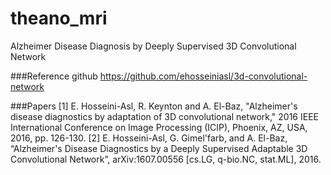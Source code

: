 # theano_mri

Alzheimer Disease Diagnosis by Deeply Supervised 3D Convolutional Network

###Reference github
https://github.com/ehosseiniasl/3d-convolutional-network

###Papers
[1] E. Hosseini-Asl, R. Keynton and A. El-Baz, "Alzheimer's disease diagnostics by adaptation of 3D convolutional network," 2016 IEEE International Conference on Image Processing (ICIP), Phoenix, AZ, USA, 2016, pp. 126-130.
[2] E. Hosseini-Asl, G. Gimel'farb, and A. El-Baz, “Alzheimer's Disease Diagnostics by a Deeply Supervised Adaptable 3D Convolutional Network”, arXiv:1607.00556 [cs.LG, q-bio.NC, stat.ML], 2016.
